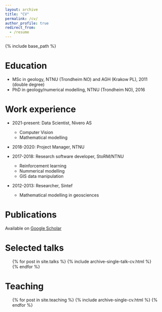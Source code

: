 ```yaml
---
layout: archive
title: "CV"
permalink: /cv/
author_profile: true
redirect_from:
  - /resume
---
```


{% include base_path %}

Education
======
* MSc in geology, NTNU (Trondheim NO) and AGH (Krakow PL), 2011 (double degree)
* PhD in geology/numerical modelling, NTNU (Trondheim NO), 2016

Work experience
======
* 2021-present: Data Scientist, Nivero AS
  * Computer Vision
  * Mathematical modelling

* 2018-2020: Project Manager, NTNU
* 2017-2018: Research software developer, StoRM/NTNU
  * Reinforcement learning
  * Nummerical modelling
  * GIS data manipulation

* 2012-2013: Researcher, Sintef
  * Mathematical modelling in geosciences
  
Publications
======
Available on [Google Scholar](https://scholar.google.com/citations?user=ZPMM8YEAAAAJ&hl=no)
  
Selected talks
======
  <ul>{% for post in site.talks %}
    {% include archive-single-talk-cv.html %}
  {% endfor %}</ul>
  
Teaching
======
  <ul>{% for post in site.teaching %}
    {% include archive-single-cv.html %}
  {% endfor %}</ul>
